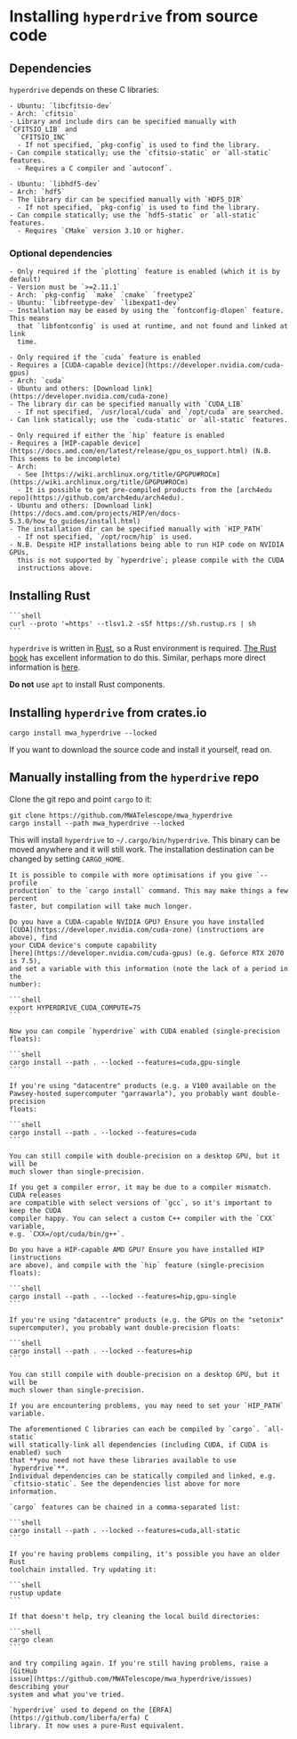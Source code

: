 # Installing `hyperdrive` from source code

## Dependencies
`hyperdrive` depends on these C libraries:


```admonish example title="[cfitsio](https://heasarc.gsfc.nasa.gov/docs/software/fitsio/)"
- Ubuntu: `libcfitsio-dev`
- Arch: `cfitsio`
- Library and include dirs can be specified manually with `CFITSIO_LIB` and
  `CFITSIO_INC`
  - If not specified, `pkg-config` is used to find the library.
- Can compile statically; use the `cfitsio-static` or `all-static` features.
  - Requires a C compiler and `autoconf`.
```

```admonish example title="[hdf5](https://www.hdfgroup.org/hdf5)"
- Ubuntu: `libhdf5-dev`
- Arch: `hdf5`
- The library dir can be specified manually with `HDF5_DIR`
  - If not specified, `pkg-config` is used to find the library.
- Can compile statically; use the `hdf5-static` or `all-static` features.
  - Requires `CMake` version 3.10 or higher.
```

### Optional dependencies

```admonish tip title="freetype2 (for calibration solutions plotting)"
- Only required if the `plotting` feature is enabled (which it is by default)
- Version must be `>=2.11.1`
- Arch: `pkg-config` `make` `cmake` `freetype2`
- Ubuntu: `libfreetype-dev` `libexpat1-dev`
- Installation may be eased by using the `fontconfig-dlopen` feature. This means
  that `libfontconfig` is used at runtime, and not found and linked at link
  time.
```

```admonish tip title="CUDA (for accelerated sky modelling with NVIDIA GPUs)"
- Only required if the `cuda` feature is enabled
- Requires a [CUDA-capable device](https://developer.nvidia.com/cuda-gpus)
- Arch: `cuda`
- Ubuntu and others: [Download link](https://developer.nvidia.com/cuda-zone)
- The library dir can be specified manually with `CUDA_LIB`
  - If not specified, `/usr/local/cuda` and `/opt/cuda` are searched.
- Can link statically; use the `cuda-static` or `all-static` features.
```

```admonish tip title="HIP (for accelerated sky modelling with AMD GPUs)"
- Only required if either the `hip` feature is enabled
- Requires a [HIP-capable device](https://docs.amd.com/en/latest/release/gpu_os_support.html) (N.B. This seems to be incomplete)
- Arch:
  - See [https://wiki.archlinux.org/title/GPGPU#ROCm](https://wiki.archlinux.org/title/GPGPU#ROCm)
  - It is possible to get pre-compiled products from the [arch4edu repo](https://github.com/arch4edu/arch4edu).
- Ubuntu and others: [Download link](https://docs.amd.com/projects/HIP/en/docs-5.3.0/how_to_guides/install.html)
- The installation dir can be specified manually with `HIP_PATH`
  - If not specified, `/opt/rocm/hip` is used.
- N.B. Despite HIP installations being able to run HIP code on NVIDIA GPUs,
  this is not supported by `hyperdrive`; please compile with the CUDA
  instructions above.
```

## Installing Rust

~~~admonish tip title="TL;DR"
```shell
curl --proto '=https' --tlsv1.2 -sSf https://sh.rustup.rs | sh
```
~~~

`hyperdrive` is written in [Rust](https://www.rust-lang.org/), so a Rust
environment is required. [The Rust
book](https://doc.rust-lang.org/book/ch01-01-installation.html) has excellent
information to do this. Similar, perhaps more direct information is
[here](https://www.rust-lang.org/tools/install).

**Do not** use `apt` to install Rust components.

## Installing `hyperdrive` from crates.io

```shell
cargo install mwa_hyperdrive --locked
```

If you want to download the source code and install it yourself, read on.

## Manually installing from the `hyperdrive` repo

Clone the git repo and point `cargo` to it:

```shell
git clone https://github.com/MWATelescope/mwa_hyperdrive
cargo install --path mwa_hyperdrive --locked
```

This will install `hyperdrive` to `~/.cargo/bin/hyperdrive`. This binary can be
moved anywhere and it will still work. The installation destination can be
changed by setting `CARGO_HOME`.

~~~admonish danger title="Further optimisation"
It is possible to compile with more optimisations if you give `--profile
production` to the `cargo install` command. This may make things a few percent
faster, but compilation will take much longer.
~~~

~~~admonish danger title="CUDA"
Do you have a CUDA-capable NVIDIA GPU? Ensure you have installed
[CUDA](https://developer.nvidia.com/cuda-zone) (instructions are above), find
your CUDA device's compute capability
[here](https://developer.nvidia.com/cuda-gpus) (e.g. Geforce RTX 2070 is 7.5),
and set a variable with this information (note the lack of a period in the
number):

```shell
export HYPERDRIVE_CUDA_COMPUTE=75
```

Now you can compile `hyperdrive` with CUDA enabled (single-precision floats):

```shell
cargo install --path . --locked --features=cuda,gpu-single
```

If you're using "datacentre" products (e.g. a V100 available on the
Pawsey-hosted supercomputer "garrawarla"), you probably want double-precision
floats:

```shell
cargo install --path . --locked --features=cuda
```

You can still compile with double-precision on a desktop GPU, but it will be
much slower than single-precision.

If you get a compiler error, it may be due to a compiler mismatch. CUDA releases
are compatible with select versions of `gcc`, so it's important to keep the CUDA
compiler happy. You can select a custom C++ compiler with the `CXX` variable,
e.g. `CXX=/opt/cuda/bin/g++`.
~~~

~~~admonish danger title="HIP"
Do you have a HIP-capable AMD GPU? Ensure you have installed HIP (instructions
are above), and compile with the `hip` feature (single-precision floats):

```shell
cargo install --path . --locked --features=hip,gpu-single
```

If you're using "datacentre" products (e.g. the GPUs on the "setonix"
supercomputer), you probably want double-precision floats:

```shell
cargo install --path . --locked --features=hip
```

You can still compile with double-precision on a desktop GPU, but it will be
much slower than single-precision.

If you are encountering problems, you may need to set your `HIP_PATH` variable.
~~~

~~~admonish tip title="Static dependencies"
The aforementioned C libraries can each be compiled by `cargo`. `all-static`
will statically-link all dependencies (including CUDA, if CUDA is enabled) such
that **you need not have these libraries available to use `hyperdrive`**.
Individual dependencies can be statically compiled and linked, e.g.
`cfitsio-static`. See the dependencies list above for more information.
~~~

~~~admonish info title="Multiple features"
`cargo` features can be chained in a comma-separated list:

```shell
cargo install --path . --locked --features=cuda,all-static
```
~~~

~~~admonish help title="Troubleshooting"
If you're having problems compiling, it's possible you have an older Rust
toolchain installed. Try updating it:

```shell
rustup update
```

If that doesn't help, try cleaning the local build directories:

```shell
cargo clean
```

and try compiling again. If you're still having problems, raise a [GitHub
issue](https://github.com/MWATelescope/mwa_hyperdrive/issues) describing your
system and what you've tried.
~~~

```admonish info title="Changes from older versions"
`hyperdrive` used to depend on the [ERFA](https://github.com/liberfa/erfa) C
library. It now uses a pure-Rust equivalent.
```
